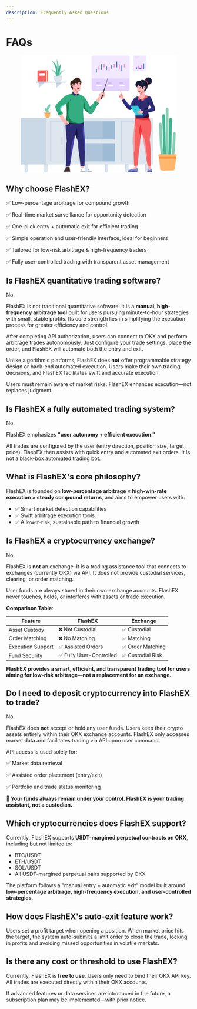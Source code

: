 ```yaml
---
description: Frequently Asked Questions
---
```


# FAQs

<figure><img src="../.gitbook/assets/Group 47302.png" alt=""><figcaption></figcaption></figure>

## Why choose FlashEX?

✅ Low-percentage arbitrage for compound growth

✅ Real-time market surveillance for opportunity detection

✅ One-click entry + automatic exit for efficient trading

✅ Simple operation and user-friendly interface, ideal for beginners

✅ Tailored for low-risk arbitrage & high-frequency traders

✅ Fully user-controlled trading with transparent asset management

## Is FlashEX quantitative trading software?

No.

FlashEX is not traditional quantitative software. It is a **manual, high-frequency arbitrage tool** built for users pursuing minute-to-hour strategies with small, stable profits. Its core strength lies in simplifying the execution process for greater efficiency and control.

After completing API authorization, users can connect to OKX and perform arbitrage trades autonomously. Just configure your trade settings, place the order, and FlashEX will automate both the entry and exit.

Unlike algorithmic platforms, FlashEX does **not** offer programmable strategy design or back-end automated execution. Users make their own trading decisions, and FlashEX facilitates swift and accurate execution.

Users must remain aware of market risks. FlashEX enhances execution—not replaces judgment.

## Is FlashEX a fully automated trading system?

No.

FlashEX emphasizes **"user autonomy + efficient execution."**

All trades are configured by the user (entry direction, position size, target price). FlashEX then assists with quick entry and automated exit orders. It is not a black-box automated trading bot.

## What is FlashEX's core philosophy?

FlashEX is founded on **low-percentage arbitrage × high-win-rate execution × steady compound returns**, and aims to empower users with:

* ✅ Smart market detection capabilities
* ✅ Swift arbitrage execution tools
* ✅ A lower-risk, sustainable path to financial growth

## Is FlashEX a cryptocurrency exchange?

No.

FlashEX is **not** an exchange. It is a trading assistance tool that connects to exchanges (currently OKX) via API. It does not provide custodial services, clearing, or order matching.

User funds are always stored in their own exchange accounts. FlashEX never touches, holds, or interferes with assets or trade execution.

**Comparison Table**:

| Feature           | FlashEX                 | Exchange         |
| ----------------- | ----------------------- | ---------------- |
| Asset Custody     | ❌ Not Custodial         | ✅ Custodial      |
| Order Matching    | ❌ No Matching           | ✅ Matching       |
| Execution Support | ✅ Assisted Orders       | ✅ Order Matching |
| Fund Security     | ✅ Fully User-Controlled | ✅ Custodial Risk |

**FlashEX provides a smart, efficient, and transparent trading tool for users aiming for low-risk arbitrage—not a replacement for an exchange.**

## Do I need to deposit cryptocurrency into FlashEX to trade?

No.

FlashEX does **not** accept or hold any user funds. Users keep their crypto assets entirely within their OKX exchange accounts. FlashEX only accesses market data and facilitates trading via API upon user command.

API access is used solely for:

✅ Market data retrieval

✅ Assisted order placement (entry/exit)

✅ Portfolio and trade status monitoring

**🔐 Your funds always remain under your control. FlashEX is your trading assistant, not a custodian.**

## Which cryptocurrencies does FlashEX support?

Currently, FlashEX supports **USDT-margined perpetual contracts on OKX**, including but not limited to:

* BTC/USDT
* ETH/USDT
* SOL/USDT
* All USDT-margined perpetual pairs supported by OKX

The platform follows a "manual entry + automatic exit" model built around **low-percentage arbitrage, high-frequency execution, and user-controlled strategies**.

## How does FlashEX's auto-exit feature work?

Users set a profit target when opening a position. When market price hits the target, the system auto-submits a limit order to close the trade, locking in profits and avoiding missed opportunities in volatile markets.

## Is there any cost or threshold to use FlashEX?

Currently, FlashEX is **free to use**. Users only need to bind their OKX API key. All trades are executed directly within their OKX accounts.

If advanced features or data services are introduced in the future, a subscription plan may be implemented—with prior notice.
